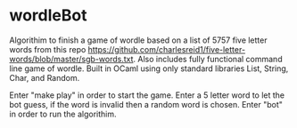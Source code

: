 # wordleBot

Algorithim to finish a game of wordle based on a list of 5757 five letter words from this repo https://github.com/charlesreid1/five-letter-words/blob/master/sgb-words.txt. 
Also includes fully functional command line game of wordle. Built in OCaml using only standard libraries List, String, Char, and Random.

Enter "make play" in order to start the game. Enter a 5 letter word to let the bot guess, if the word is invalid then a random word is chosen. Enter "bot" in order to run the algorithim.
